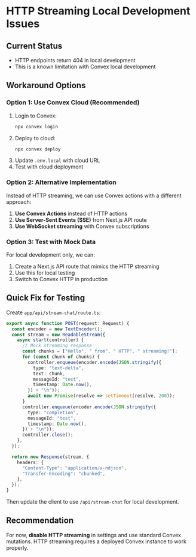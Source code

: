 # HTTP Streaming Local Development Issues

## Current Status
- HTTP endpoints return 404 in local development
- This is a known limitation with Convex local development

## Workaround Options

### Option 1: Use Convex Cloud (Recommended)
1. Login to Convex:
   ```bash
   npx convex login
   ```
2. Deploy to cloud:
   ```bash
   npx convex deploy
   ```
3. Update `.env.local` with cloud URL
4. Test with cloud deployment

### Option 2: Alternative Implementation
Instead of HTTP streaming, we can use Convex actions with a different approach:

1. **Use Convex Actions** instead of HTTP actions
2. **Use Server-Sent Events (SSE)** from Next.js API route
3. **Use WebSocket streaming** with Convex subscriptions

### Option 3: Test with Mock Data
For local development only, we can:
1. Create a Next.js API route that mimics the HTTP streaming
2. Use this for local testing
3. Switch to Convex HTTP in production

## Quick Fix for Testing

Create `app/api/stream-chat/route.ts`:
```typescript
export async function POST(request: Request) {
  const encoder = new TextEncoder();
  const stream = new ReadableStream({
    async start(controller) {
      // Mock streaming response
      const chunks = ["Hello", " from", " HTTP", " streaming!"];
      for (const chunk of chunks) {
        controller.enqueue(encoder.encode(JSON.stringify({
          type: "text-delta",
          text: chunk,
          messageId: "test",
          timestamp: Date.now(),
        }) + "\n"));
        await new Promise(resolve => setTimeout(resolve, 200));
      }
      controller.enqueue(encoder.encode(JSON.stringify({
        type: "completion",
        messageId: "test",
        timestamp: Date.now(),
      }) + "\n"));
      controller.close();
    },
  });

  return new Response(stream, {
    headers: {
      "Content-Type": "application/x-ndjson",
      "Transfer-Encoding": "chunked",
    },
  });
}
```

Then update the client to use `/api/stream-chat` for local development.

## Recommendation

For now, **disable HTTP streaming** in settings and use standard Convex mutations. HTTP streaming requires a deployed Convex instance to work properly.